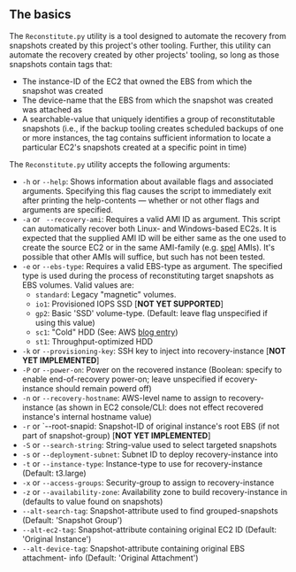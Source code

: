 ## The basics

The `Reconstitute.py` utility is a tool designed to automate the recovery from snapshots created by this project's other tooling. Further, this utility can automate the recovery created by other projects' tooling, so long as those snapshots contain tags that:

* The instance-ID of the EC2 that owned the EBS from which the snapshot was created
* The device-name that the EBS from which the snapshot was created was attached as
* A searchable-value that uniquely identifies a group of reconstitutable snapshots (i.e., if the backup tooling creates scheduled backups of one or more instances, the tag contains sufficient information to locate a particular EC2's snapshots created at a specific point in time)

The `Reconstitute.py` utility accepts the following arguments:

* `-h` or `--help`: Shows information about available flags and associated arguments. Specifying this flag causes the script to immediately exit after printing the help-contents &mdash; whether or not other flags and arguments are specified.
* `-a` or ` --recovery-ami`: Requires a valid AMI ID as argument. This script can automatically recover both Linux- and Windows-based EC2s. It is expected that the supplied AMI ID will be either same as the one used to create the source EC2 or in the same AMI-family (e.g. [spel](https://github.com/plus3it/spel) AMIs). It's possible that other AMIs will suffice, but such has not been tested.
* `-e` or `--ebs-type`: Requires a valid EBS-type as argument. The specified type is used during the process of reconstituting target snapshots as EBS volumes. Valid values are:
    * `standard`: Legacy "magnetic" volumes.
    * `io1`: Provisioned IOPS SSD [**NOT YET SUPPORTED**]
    * `gp2`: Basic 'SSD' volume-type. (Default: leave flag unspecified if using this value)
    * `sc1`: "Cold" HDD (See: AWS [blog entry](https://aws.amazon.com/blogs/aws/amazon-ebs-update-new-cold-storage-and-throughput-options/))
    * `st1`: Throughput-optimized HDD
* `-k` or `--provisioning-key`: SSH key to inject into recovery-instance [**NOT YET IMPLEMENTED**]
* `-P` or `--power-on`: Power on the recovered instance (Boolean: specify to enable end-of-recovery power-on; leave unspecified if ecovery-instance should remain powerd off)
* `-n` or `--recovery-hostname`: AWS-level name to assign to recovery-instance (as shown in EC2 console/CLI: does not effect recovered instance's internal hostname value)
* `-r` or `--root-snapid:  Snapshot-ID of original instance's root EBS (if not part of snapshot-group) [**NOT YET IMPLEMENTED**]
* `-S` or `--search-string`: String-value used to select targeted snapshots
* `-s` or `--deployment-subnet`: Subnet ID to deploy recovery-instance into
* `-t` or `--instance-type`: Instance-type to use for recovery-instance (Default: t3.large)
* `-x` or `--access-groups`: Security-group to assign to recovery-instance
* `-z` or `--availability-zone`: Availability zone to build recovery-instance in (defaults to value found on snapshots)
* `--alt-search-tag`: Snapshot-attribute used to find grouped-snapshots (Default: 'Snapshot Group')
* `--alt-ec2-tag`: Snapshot-attribute containing original EC2 ID (Default: 'Original Instance')
* `--alt-device-tag`: Snapshot-attribute containing original EBS attachment- info (Default: 'Original Attachment')
